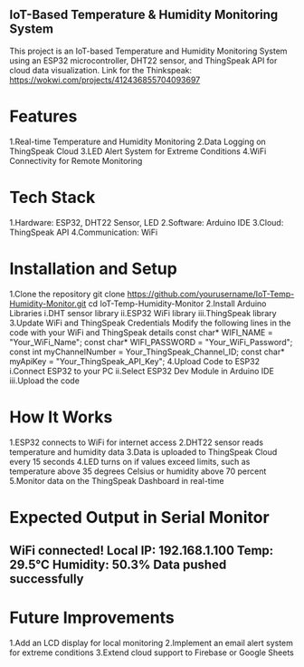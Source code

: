 
## IoT-Based Temperature & Humidity Monitoring System
This project is an IoT-based Temperature and Humidity Monitoring System using an ESP32 microcontroller, DHT22 sensor, and ThingSpeak API for cloud data visualization. 
Link for the Thinkspeak: https://wokwi.com/projects/412436855704093697

# Features
1.Real-time Temperature and Humidity Monitoring
2.Data Logging on ThingSpeak Cloud
3.LED Alert System for Extreme Conditions
4.WiFi Connectivity for Remote Monitoring

# Tech Stack
1.Hardware: ESP32, DHT22 Sensor, LED
2.Software: Arduino IDE
3.Cloud: ThingSpeak API
4.Communication: WiFi

# Installation and Setup
1.Clone the repository
git clone https://github.com/yourusername/IoT-Temp-Humidity-Monitor.git
cd IoT-Temp-Humidity-Monitor
2.Install Arduino Libraries
i.DHT sensor library
ii.ESP32 WiFi library
iii.ThingSpeak library
3.Update WiFi and ThingSpeak Credentials
Modify the following lines in the code with your WiFi and ThingSpeak details
const char* WIFI_NAME = "Your_WiFi_Name";
const char* WIFI_PASSWORD = "Your_WiFi_Password";
const int myChannelNumber = Your_ThingSpeak_Channel_ID;
const char* myApiKey = "Your_ThingSpeak_API_Key";
4.Upload Code to ESP32
i.Connect ESP32 to your PC
ii.Select ESP32 Dev Module in Arduino IDE
iii.Upload the code

# How It Works
1.ESP32 connects to WiFi for internet access
2.DHT22 sensor reads temperature and humidity data
3.Data is uploaded to ThingSpeak Cloud every 15 seconds
4.LED turns on if values exceed limits, such as temperature above 35 degrees Celsius or humidity above 70 percent
5.Monitor data on the ThingSpeak Dashboard in real-time

# Expected Output in Serial Monitor

WiFi connected!
Local IP: 192.168.1.100
Temp: 29.5°C
Humidity: 50.3%
Data pushed successfully
---
# Future Improvements
1.Add an LCD display for local monitoring
2.Implement an email alert system for extreme conditions
3.Extend cloud support to Firebase or Google Sheets
